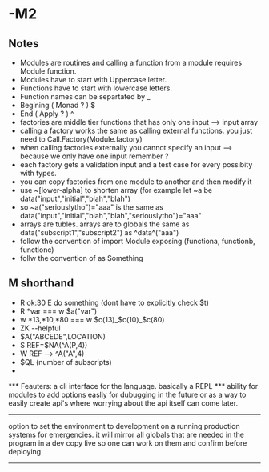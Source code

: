 # -M2
## Notes 
  * Modules are routines and calling a function from a module requires Module.function.
  * Modules have to start with Uppercase letter.
  * Functions have to start with lowercase letters.
  * Function names can be separtated by _
  * Begining ( Monad ? ) $
  * End ( Apply ? ) ^
  * factories are middle tier functions that has only one input --> input array 
  * calling a factory works the same as calling external functions. you just need to Call.Factory(Module.factory)
  * when calling factories externally you cannot specify an input --> because we only have one input remember ?
  * each factory gets a validation input and a test case for every possibity with types. 
  * you can copy factories from one module to another and then modify it
  * use ~[lower-alpha] to shorten array (for example let ~a be data("input","initial","blah","blah") 
  * so ~a("seriouslytho")="aaa"  is the same as data("input","initial","blah","blah","seriouslytho")="aaa"
  * arrays are tubles. arrays are to globals the same as data("subscript1","subscript2") as ^data^("aaa")
  * follow the convention of import Module exposing (functiona, functionb, functionc) 
  * follw the convention of as Something

## M shorthand
* R ok:30 E  do something  (dont have to explicitly check $t) </pre>
* R *var === w $a("var")  
* w *13,*10,*80 === w $c(13)_$c(10)_$c(80)
* ZK --helpful
* $A("ABCEDE",LOCATION)
* S REF=$NA(^A(P,4))
* W REF --> ^A("A",4)
* $QL (number of subscripts)
* 


*** Feauters:
a cli interface for the language. basically a REPL 
*** ability for modules to add options easliy for dubugging in the future or as a way to easily create api's where worrying about the api itself can come later.
*** 
option to set the environment to development on a running production systems for emergencies.
it will mirror all globals that are needed in the program in a dev copy live so one can work on them and confirm before deploying 
****
